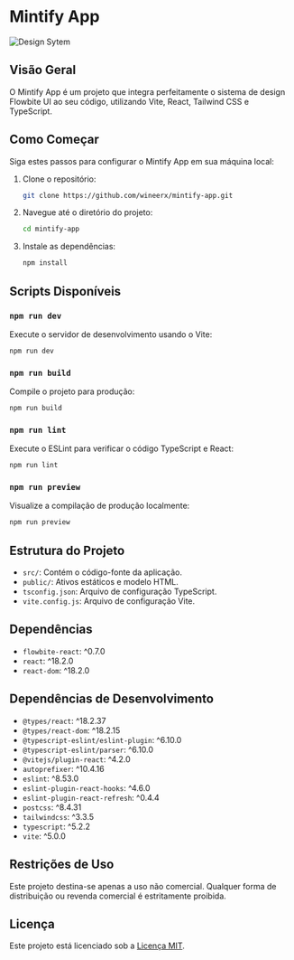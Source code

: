 # Mintify App

![Design Sytem](https://i.imgur.com/TTt25Dn.png)

## Visão Geral

O Mintify App é um projeto que integra perfeitamente o sistema de design Flowbite UI ao seu código, utilizando Vite, React, Tailwind CSS e TypeScript.

## Como Começar

Siga estes passos para configurar o Mintify App em sua máquina local:

1. Clone o repositório:

   ```bash
   git clone https://github.com/wineerx/mintify-app.git
   ```

2. Navegue até o diretório do projeto:

   ```bash
   cd mintify-app
   ```

3. Instale as dependências:

   ```bash
   npm install
   ```

## Scripts Disponíveis

### `npm run dev`

Execute o servidor de desenvolvimento usando o Vite:

```bash
npm run dev
```

### `npm run build`

Compile o projeto para produção:

```bash
npm run build
```

### `npm run lint`

Execute o ESLint para verificar o código TypeScript e React:

```bash
npm run lint
```

### `npm run preview`

Visualize a compilação de produção localmente:

```bash
npm run preview
```

## Estrutura do Projeto

- `src/`: Contém o código-fonte da aplicação.
- `public/`: Ativos estáticos e modelo HTML.
- `tsconfig.json`: Arquivo de configuração TypeScript.
- `vite.config.js`: Arquivo de configuração Vite.

## Dependências

- `flowbite-react`: ^0.7.0
- `react`: ^18.2.0
- `react-dom`: ^18.2.0

## Dependências de Desenvolvimento

- `@types/react`: ^18.2.37
- `@types/react-dom`: ^18.2.15
- `@typescript-eslint/eslint-plugin`: ^6.10.0
- `@typescript-eslint/parser`: ^6.10.0
- `@vitejs/plugin-react`: ^4.2.0
- `autoprefixer`: ^10.4.16
- `eslint`: ^8.53.0
- `eslint-plugin-react-hooks`: ^4.6.0
- `eslint-plugin-react-refresh`: ^0.4.4
- `postcss`: ^8.4.31
- `tailwindcss`: ^3.3.5
- `typescript`: ^5.2.2
- `vite`: ^5.0.0

## Restrições de Uso

Este projeto destina-se apenas a uso não comercial. Qualquer forma de distribuição ou revenda comercial é estritamente proibida.

## Licença

Este projeto está licenciado sob a [Licença MIT](LICENSE).
